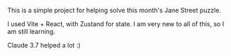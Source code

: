 This is a simple project for helping solve this month's Jane Street puzzle.

I used Vite + React, with Zustand for state. I am very new to all of this, so I am still learning.

Claude 3.7 helped a lot :)
